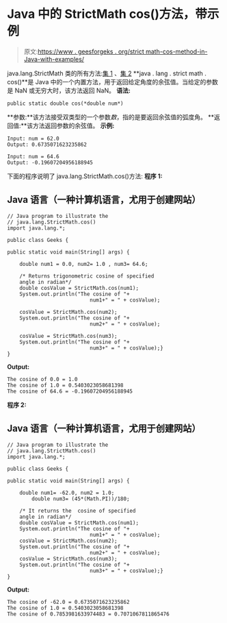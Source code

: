 # Java 中的 StrictMath cos()方法，带示例

> 原文:[https://www . geesforgeks . org/strict math-cos-method-in-Java-with-examples/](https://www.geeksforgeeks.org/strictmath-cos-method-in-java-with-examples/)

java.lang.StrictMath 类的所有方法:[集 1](https://www.geeksforgeeks.org/java-lang-strictmath-class-java-set-1/) 、[集 2](https://www.geeksforgeeks.org/java-lang-strictmath-class-java-set-2/)
**java . lang . strict math . cos()**是 Java 中的一个内置方法，用于返回给定角度的余弦值。当给定的参数是 NaN 或无穷大时，该方法返回 NaN。
**语法:**

```
public static double cos(*double num*)
```

**参数:**该方法接受双类型的一个参数*数*，指的是要返回余弦值的弧度角。
**返回值:**该方法返回参数的余弦值。
**示例:**

```
Input: num = 62.0
Output: 0.6735071623235862

Input: num = 64.6
Output: -0.19607204956188945
```

下面的程序说明了 java.lang.StrictMath.cos()方法:
**程序 1:**

## Java 语言（一种计算机语言，尤用于创建网站）

```
// Java program to illustrate the
// java.lang.StrictMath.cos()
import java.lang.*;

public class Geeks {

public static void main(String[] args) {

    double num1 = 0.0, num2= 1.0 , num3= 64.6;

    /* Returns trigonometric cosine of specified
    angle in radian*/
    double cosValue = StrictMath.cos(num1);
    System.out.println("The cosine of "+
                           num1+" = " + cosValue);

    cosValue = StrictMath.cos(num2);
    System.out.println("The cosine of "+
                           num2+" = " + cosValue);

    cosValue = StrictMath.cos(num3);
    System.out.println("The cosine of "+
                           num3+" = " + cosValue);}
}
```

**Output:** 

```
The cosine of 0.0 = 1.0
The cosine of 1.0 = 0.5403023058681398
The cosine of 64.6 = -0.19607204956188945
```

**程序 2:**

## Java 语言（一种计算机语言，尤用于创建网站）

```
// Java program to illustrate the
// java.lang.StrictMath.cos()
import java.lang.*;

public class Geeks {

public static void main(String[] args) {

    double num1= -62.0, num2 = 1.0;
        double num3= (45*(Math.PI))/180;

    /* It returns the  cosine of specified
    angle in radian*/
    double cosValue = StrictMath.cos(num1);
    System.out.println("The cosine of "+
                           num1+" = " + cosValue);
    cosValue = StrictMath.cos(num2);
    System.out.println("The cosine of "+
                           num2+" = " + cosValue);
    cosValue = StrictMath.cos(num3);
    System.out.println("The cosine of "+
                           num3+" = " + cosValue);}
}
```

**Output:** 

```
The cosine of -62.0 = 0.6735071623235862
The cosine of 1.0 = 0.5403023058681398
The cosine of 0.7853981633974483 = 0.7071067811865476
```